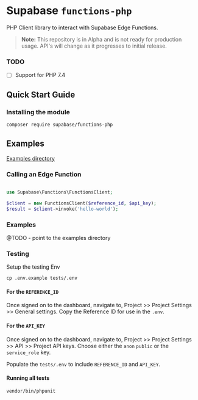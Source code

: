 # Supabase `functions-php`

PHP Client library to interact with Supabase Edge Functions.

> **Note:** This repository is in Alpha and is not ready for production usage. API's will change as it progresses to initial release.

### TODO

- [ ] Support for PHP 7.4


## Quick Start Guide

### Installing the module

```bash
composer require supabase/functions-php
```

## Examples
[Examples directory](https://github.com/zero-copy-labs/functions-php/tree/main/examples)

### Calling an Edge Function

```php

use Supabase\Functions\FunctionsClient;

$client = new FunctionsClient($reference_id, $api_key);
$result = $client->invoke('hello-world');
```

### Examples

@TODO - point to the examples directory

### Testing

Setup the testing Env

```
cp .env.example tests/.env
```

#### For the `REFERENCE_ID`
Once signed on to the dashboard, navigate to, Project >> Project Settings >> General settings. Copy the Reference ID for use in the `.env`.

#### For the `API_KEY`
Once signed on to the dashboard, navigate to, Project >> Project Settings >> API >> Project API keys. Choose either the `anon` `public` or the `service_role` key.

Populate the `tests/.env` to include `REFERENCE_ID` and `API_KEY`.

#### Running all tests

```
vendor/bin/phpunit
```
